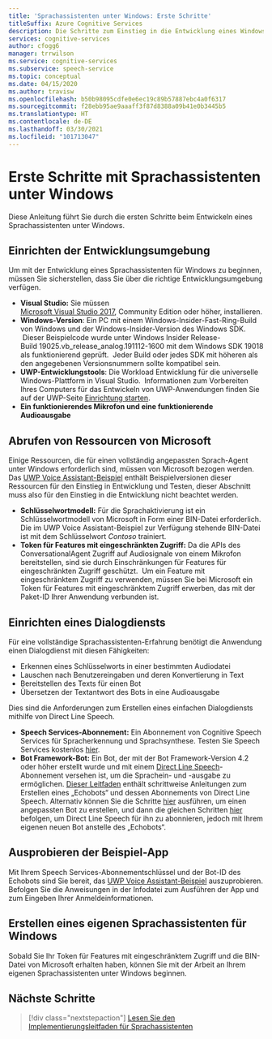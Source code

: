 ```yaml
---
title: 'Sprachassistenten unter Windows: Erste Schritte'
titleSuffix: Azure Cognitive Services
description: Die Schritte zum Einstieg in die Entwicklung eines Windows-Sprach-Agents, einschließlich einer Referenz zur Beispielcode-Schnellstartanleitung.
services: cognitive-services
author: cfogg6
manager: trrwilson
ms.service: cognitive-services
ms.subservice: speech-service
ms.topic: conceptual
ms.date: 04/15/2020
ms.author: travisw
ms.openlocfilehash: b50b98095cdfe0e6ec19c89b57887ebc4a0f6317
ms.sourcegitcommit: f28ebb95ae9aaaff3f87d8388a09b41e0b3445b5
ms.translationtype: HT
ms.contentlocale: de-DE
ms.lasthandoff: 03/30/2021
ms.locfileid: "101713047"
---
```

# <a name="getting-started-with-voice-assistants-on-windows"></a>Erste Schritte mit Sprachassistenten unter Windows

Diese Anleitung führt Sie durch die ersten Schritte beim Entwickeln eines Sprachassistenten unter Windows.

## <a name="set-up-your-development-environment"></a>Einrichten der Entwicklungsumgebung

Um mit der Entwicklung eines Sprachassistenten für Windows zu beginnen, müssen Sie sicherstellen, dass Sie über die richtige Entwicklungsumgebung verfügen.

- **Visual Studio:** Sie müssen [Microsoft Visual Studio 2017](https://visualstudio.microsoft.com/), Community Edition oder höher, installieren.
- **Windows-Version**: Ein PC mit einem Windows-Insider-Fast-Ring-Build von Windows und der Windows-Insider-Version des Windows SDK.  Dieser Beispielcode wurde unter Windows Insider Release-Build 19025.vb_release_analog.191112-1600 mit dem Windows SDK 19018 als funktionierend geprüft.  Jeder Build oder jedes SDK mit höheren als den angegebenen Versionsnummern sollte kompatibel sein.
- **UWP-Entwicklungstools**: Die Workload Entwicklung für die universelle Windows-Plattform in Visual Studio.  Informationen zum Vorbereiten Ihres Computers für das Entwickeln von UWP-Anwendungen finden Sie auf der UWP-Seite [Einrichtung starten](/windows/uwp/get-started/get-set-up).
- **Ein funktionierendes Mikrofon und eine funktionierende Audioausgabe**

## <a name="obtain-resources-from-microsoft"></a>Abrufen von Ressourcen von Microsoft

Einige Ressourcen, die für einen vollständig angepassten Sprach-Agent unter Windows erforderlich sind, müssen von Microsoft bezogen werden. Das [UWP Voice Assistant-Beispiel](windows-voice-assistants-faq.md#the-uwp-voice-assistant-sample) enthält Beispielversionen dieser Ressourcen für den Einstieg in Entwicklung und Testen, dieser Abschnitt muss also für den Einstieg in die Entwicklung nicht beachtet werden.

- **Schlüsselwortmodell:** Für die Sprachaktivierung ist ein Schlüsselwortmodell von Microsoft in Form einer BIN-Datei erforderlich. Die im UWP Voice Assistant-Beispiel zur Verfügung stehende BIN-Datei ist mit dem Schlüsselwort *Contoso* trainiert.
- **Token für Features mit eingeschränkten Zugriff:** Da die APIs des ConversationalAgent Zugriff auf Audiosignale von einem Mikrofon bereitstellen, sind sie durch Einschränkungen für Features für eingeschränkten Zugriff geschützt.  Um ein Feature mit eingeschränktem Zugriff zu verwenden, müssen Sie bei Microsoft ein Token für Features mit eingeschränktem Zugriff erwerben, das mit der Paket-ID Ihrer Anwendung verbunden ist.

## <a name="establish-a-dialog-service"></a>Einrichten eines Dialogdiensts

Für eine vollständige Sprachassistenten-Erfahrung benötigt die Anwendung einen Dialogdienst mit diesen Fähigkeiten:

- Erkennen eines Schlüsselworts in einer bestimmten Audiodatei
- Lauschen nach Benutzereingaben und deren Konvertierung in Text
- Bereitstellen des Texts für einen Bot
- Übersetzen der Textantwort des Bots in eine Audioausgabe

Dies sind die Anforderungen zum Erstellen eines einfachen Dialogdiensts mithilfe von Direct Line Speech.

- **Speech Services-Abonnement:** Ein Abonnement von Cognitive Speech Services für Spracherkennung und Sprachsynthese. Testen Sie Speech Services kostenlos [hier](./overview.md#try-the-speech-service-for-free).
- **Bot Framework-Bot:**  Ein Bot, der mit der Bot Framework-Version 4.2 oder höher erstellt wurde und mit einem [Direct Line Speech](./direct-line-speech.md)-Abonnement versehen ist, um die Sprachein- und -ausgabe zu ermöglichen. [Dieser Leitfaden](./tutorial-voice-enable-your-bot-speech-sdk.md) enthält schrittweise Anleitungen zum Erstellen eines „Echobots“ und dessen Abonnements von Direct Line Speech. Alternativ können Sie die Schritte [hier](https://blog.botframework.com/2018/05/07/build-a-microsoft-bot-framework-bot-with-the-bot-builder-sdk-v4/) ausführen, um einen angepassten Bot zu erstellen, und dann die gleichen Schritten [hier](./tutorial-voice-enable-your-bot-speech-sdk.md) befolgen, um Direct Line Speech für ihn zu abonnieren, jedoch mit Ihrem eigenen neuen Bot anstelle des „Echobots“.

## <a name="try-out-the-sample-app"></a>Ausprobieren der Beispiel-App

Mit Ihrem Speech Services-Abonnementschlüssel und der Bot-ID des Echobots sind Sie bereit, das [UWP Voice Assistant-Beispiel](windows-voice-assistants-faq.md#the-uwp-voice-assistant-sample) auszuprobieren. Befolgen Sie die Anweisungen in der Infodatei zum Ausführen der App und zum Eingeben Ihrer Anmeldeinformationen.

## <a name="create-your-own-voice-assistant-for-windows"></a>Erstellen eines eigenen Sprachassistenten für Windows

Sobald Sie Ihr Token für Features mit eingeschränktem Zugriff und die BIN-Datei von Microsoft erhalten haben, können Sie mit der Arbeit an Ihrem eigenen Sprachassistenten unter Windows beginnen.

## <a name="next-steps"></a>Nächste Schritte

> [!div class="nextstepaction"]
> [Lesen Sie den Implementierungsleitfaden für Sprachassistenten](windows-voice-assistants-implementation-guide.md)